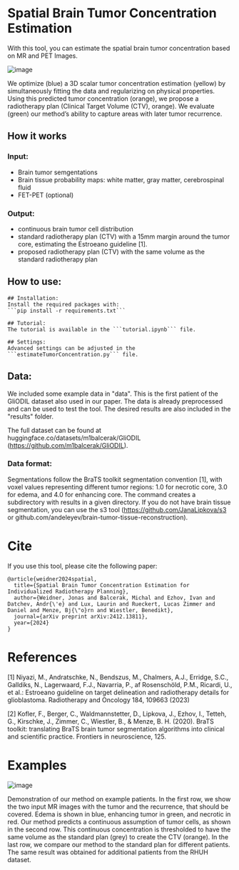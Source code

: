 # Spatial Brain Tumor Concentration Estimation
 
With this tool, you can estimate the spatial brain tumor concentration based on MR and PET Images.

![image](https://github.com/user-attachments/assets/5f0c01f9-f82b-4188-8e4c-466af7c15028)

We optimize (blue) a 3D scalar tumor concentration estimation (yellow) by simultaneously fitting the data and regularizing on physical properties. Using this predicted tumor concentration (orange), we propose a radiotherapy plan (Clinical Target Volume (CTV), orange). We evaluate (green) our method’s ability to capture areas with later tumor recurrence.


## How it works
### Input:
- Brain tumor semgentations
- Brain tissue probability maps: white matter, gray matter, cerebrospinal fluid 
- FET-PET (optional)

### Output:
- continuous brain tumor cell distribution
- standard radiotherapy plan (CTV) with a 15mm margin around the tumor core, estimating the Estroeano guideline [1].
- proposed radiotherapy plan (CTV) with the same volume as the standard radiotherapy plan

## How to use:
    ## Installation:
    Install the required packages with:
    ```pip install -r requirements.txt```

    ## Tutorial:
    The tutorial is available in the ```tutorial.ipynb``` file.

    ## Settings:
    Advanced settings can be adjusted in the ```estimateTumorConcentration.py``` file.

## Data:
We included some example data in "data". This is the first patient of the GliODIL dataset also used in our paper. The data is already preprocessed and can be used to test the tool. The desired results are also included in the "results" folder.

The full dataset can be found at huggingface.co/datasets/m1balcerak/GliODIL (https://github.com/m1balcerak/GliODIL).

### Data format:

Segmentations follow the BraTS toolkit segmentation convention [1], with voxel values representing different tumor regions: 1.0 for necrotic core, 3.0 for edema, and 4.0 for enhancing core. The command creates a subdirectory with results in a given directory. If you do not have brain tissue segmentation, you can use the s3 tool (https://github.com/JanaLipkova/s3 or github.com/andeleyev/brain-tumor-tissue-reconstruction).

# Cite
If you use this tool, please cite the following paper:
```
@article{weidner2024spatial,
  title={Spatial Brain Tumor Concentration Estimation for Individualized Radiotherapy Planning},
  author={Weidner, Jonas and Balcerak, Michal and Ezhov, Ivan and Datchev, Andr{\'e} and Lux, Laurin and Rueckert, Lucas Zimmer and Daniel and Menze, Bj{\"o}rn and Wiestler, Benedikt},
  journal={arXiv preprint arXiv:2412.13811},
  year={2024}
}
```

# References

[1] Niyazi, M., Andratschke, N., Bendszus, M., Chalmers, A.J., Erridge, S.C., Galldiks, N., Lagerwaard, F.J., Navarria, P., af Rosenschöld, P.M., Ricardi, U., et al.: Estroeano guideline on target delineation and radiotherapy details for glioblastoma. Radiotherapy and Oncology 184, 109663 (2023)


[2] Kofler, F., Berger, C., Waldmannstetter, D., Lipkova, J., Ezhov, I., Tetteh, G., Kirschke, J., Zimmer, C., Wiestler, B., & Menze, B. H. (2020). BraTS toolkit: translating BraTS brain tumor segmentation algorithms into clinical and scientific practice. Frontiers in neuroscience, 125.


# Examples
![image](https://github.com/user-attachments/assets/3221091f-f384-493a-88ec-0d5b3cbfaf07)

Demonstration of our method on example patients. In the first row, we show the two input MR images with the tumor and the recurrence, that should be covered. Edema is shown in blue, enhancing tumor in green, and necrotic in red. Our method predicts a continuous assumption of tumor cells, as shown in the second row. This continuous concentration is thresholded to have the same volume as the standard plan (grey) to create the CTV (orange). In the last row, we compare our method to the standard plan for different patients. The same result was obtained for additional patients from the RHUH dataset.
